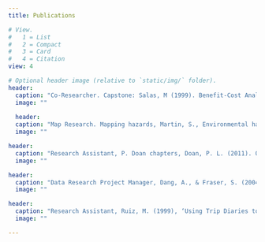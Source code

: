 ```yaml
---
title: Publications

# View.
#   1 = List
#   2 = Compact
#   3 = Card
#   4 = Citation
view: 4

# Optional header image (relative to `static/img/` folder).
header:
  caption: "Co-Researcher. Capstone: Salas, M (1999). Benefit-Cost Analysis for Bay County Local Hazard Mitigation Strategy. "
  image: ""
  
  header:
  caption: "Map Research. Mapping hazards, Martin, S., Environmental hazard perception: Taylor County’s Dilemma, University Press of Florida, 1999."
  image: ""

header:
  caption: "Research Assistant, P. Doan chapters, Doan, P. L. (2011). Queerying Planning: Challenging Heteronormative Assumptions and Reframing Planning Practice. Ashgate Publishing, Ltd."
  image: ""

header:
  caption: "Data Research Project Manager, Dang, A., & Fraser, S. (2004). Same-sex Couple Households in the United States: A Report from the 2000 Census. Retrieved from https://www.thetaskforce.org."
  image: ""

header:
  caption: "Research Assistant, Ruiz, M. (1999), ‘Using Trip Diaries to Improve Real-time Geocoding’, GeoSpatial Information & Technology Association Conference, Chicago, IL., Aurora, CO."
  image: ""

---
```


